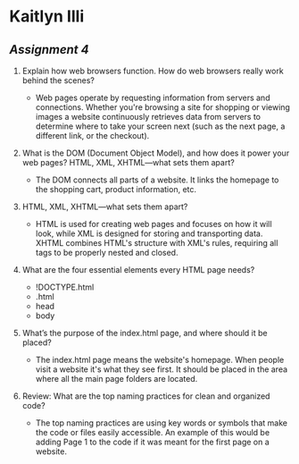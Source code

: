 # **Kaitlyn Illi**

## *Assignment 4*

1. Explain how web browsers function. How do web browsers really work behind the scenes?
   - Web pages operate by requesting information from servers and connections. Whether you're browsing a site for shopping or viewing images a website continuously retrieves data from servers to determine where to take your screen next (such as the next page, a different link, or the checkout).
  
2. What is the DOM (Document Object Model), and how does it power your web pages? HTML, XML, XHTML—what sets them apart?
   - The DOM connects all parts of a website. It links the homepage to the shopping cart, product information, etc.

3. HTML, XML, XHTML—what sets them apart?
   - HTML is used for creating web pages and focuses on how it will look, while XML is designed for storing and transporting data. XHTML combines HTML's structure with XML's rules, requiring all tags to be properly nested and closed.

4. What are the four essential elements every HTML page needs?
   - !DOCTYPE.html
   - .html
   - head
   - body

5. What’s the purpose of the index.html page, and where should it be placed?
   - The index.html page means the website's homepage. When people visit a website it's what they see first. It should be placed in the area where all the main page folders are located.
   
6. Review: What are the top naming practices for clean and organized code?
   - The top naming practices are using key words or symbols that make the code or files easily accessible. An example of this would be adding Page 1 to the code if it was meant for the first page on a website. 
     
